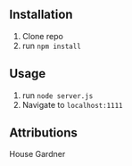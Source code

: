 ## Installation

1. Clone repo
2. run `npm install`

## Usage

1. run `node server.js`
2. Navigate to `localhost:1111`

## Attributions

House Gardner
